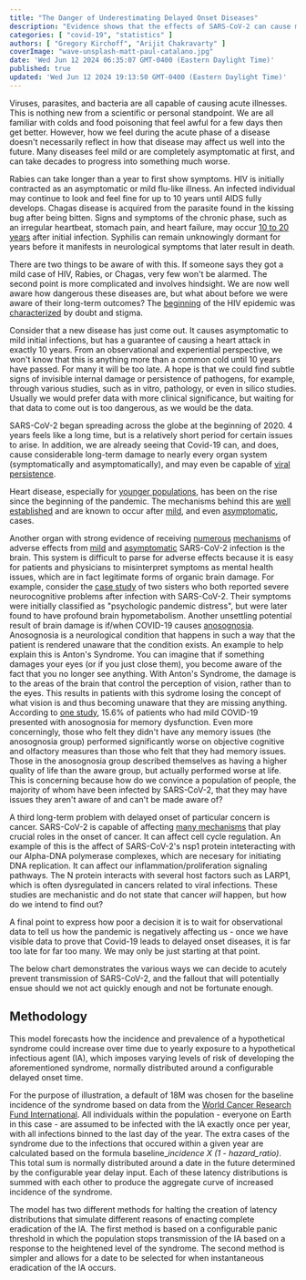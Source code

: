 ```yaml
---
title: "The Danger of Underestimating Delayed Onset Diseases"
description: "Evidence shows that the effects of SARS-CoV-2 can cause major problems well into the future. This is why we need to act now."
categories: [ "covid-19", "statistics" ]
authors: [ "Gregory Kirchoff", "Arijit Chakravarty" ]
coverImage: "wave-unsplash-matt-paul-catalano.jpg"
date: 'Wed Jun 12 2024 06:35:07 GMT-0400 (Eastern Daylight Time)'
published: true
updated: 'Wed Jun 12 2024 19:13:50 GMT-0400 (Eastern Daylight Time)'
---
```

<script> // usables
	import RecipeCard from '$lib/components/usables/RecipeCard/RecipeCard.svelte';

  import CancerForecast from '$lib/components/internal/projects/CancerForecast/CancerForecast.svelte';

</script>

Viruses, parasites, and bacteria are all capable of causing acute illnesses. This is nothing new from a scientific or personal standpoint. We are all familiar with colds and food poisoning that feel awful for a few days then get better. However, how we feel during the acute phase of a disease doesn't necessarily reflect in how that disease may affect us well into the future. Many diseases feel mild or are completely asymptomatic at first, and can take decades to progress into something much worse.

Rabies can take longer than a year to first show symptoms. HIV is initially contracted as an asymptomatic or mild flu-like illness. An infected individual may continue to look and feel fine for up to 10 years until AIDS fully develops. Chagas disease is acquired from the parasite found in the kissing bug after being bitten. Signs and symptoms of the chronic phase, such as an irregular heartbeat, stomach pain, and heart failure, may occur [10 to 20 years](https://www.mayoclinic.org/diseases-conditions/chagas-disease/symptoms-causes/syc-20356212) after initial infection. Syphilis can remain unknowingly dormant for years before it manifests in neurological symptoms that later result in death.

There are two things to be aware of with this. If someone says they got a mild case of HIV, Rabies, or Chagas, very few won't be alarmed. The second point is more complicated and involves hindsight. We are now well aware how dangerous these diseases are, but what about before we were aware of their long-term outcomes? The [beginning](https://www.hiv.gov/hiv-basics/overview/history/hiv-and-aids-timeline) of the HIV epidemic was [characterized](https://www.history.com/news/aids-epidemic-ronald-reagan) by doubt and stigma.

Consider that a new disease has just come out. It causes asymptomatic to mild initial infections, but has a guarantee of causing a heart attack in exactly 10 years. From an observational and experiential perspective, we won't know that this is anything more than a common cold until 10 years have passed. For many it will be too late. A hope is that we could find subtle signs of invisible internal damage or persistence of pathogens, for example, through various studies, such as in vitro, pathology, or even in silico studies. Usually we would prefer data with more clinical significance, but waiting for that data to come out is too dangerous, as we would be the data.

SARS-CoV-2 began spreading across the globe at the beginning of 2020. 4 years feels like a long time, but is a relatively short period for certain issues to arise. In addition, we are already seeing that Covid-19 can, and does, cause considerable long-term damage to nearly every organ system (symptomatically and asymptomatically), and may even be capable of [viral persistence](https://www.thelancet.com/journals/laninf/article/PIIS1473-3099(24)00171-3/fulltext?dgcid=raven_jbs_aip_email).

Heart disease, especially for [younger populations](https://www.cedars-sinai.org/newsroom/today-young-people-are-more-likely-to-die-of-heart-attacks-post-covid-study-finds-but-why/#:~:text=09%3A00%20AM-,TODAY%3A%20Young%20People%20Are%20More%20Likely%20to%20Die%20of%20Heart,of%20the%20Smidt%20Heart%20Institute.), has been on the rise since the beginning of the pandemic. The mechanisms behind this are [well established](https://www.nih.gov/news-events/nih-research-matters/how-sars-cov-2-contributes-heart-attacks-strokes#:~:text=COVID%2D19%20is%20known%20to,contributes%20to%20this%20increased%20risk.) and are known to occur after [mild](https://www.mdpi.com/2077-0383/12/6/2123?fbclid=IwAR2iJDGOH-QchYjM0j-qFIbyIt_ONASMl1Txu7I4w8Pgq5DX22VrrNnGqK0), and even [asymptomatic](https://publichealth.jhu.edu/2022/covid-and-the-heart-it-spares-no-one#:~:text=People%20who%20got%20COVID%2D19%20and%20were%20asymptomatic%2C%20or%20got,different%20things%20could%20be%20happening.), cases.

Another organ with strong evidence of receiving [numerous](https://neurosciencenews.com/covid-neuron-fusion-23421/?fbclid=IwAR06AuIbFUR_E0lYQKH3vgRVOV5-5Te-DLk1uctS3Bqw06UzkZD4pTWTlyY) [mechanisms](https://www.nature.com/articles/s41380-024-02554-0) of adverse effects from [mild](https://www.nature.com/articles/s41598-024-52005-7) and [asymptomatic](https://www.ncbi.nlm.nih.gov/pmc/articles/PMC9863678/) SARS-CoV-2 infection is the brain. This system is difficult to parse for adverse effects because it is easy for patients and physicians to misinterpret symptoms as mental health issues, which are in fact legitimate forms of organic brain damage. For example, consider the [case study](https://www.frontiersin.org/articles/10.3389/fped.2023.1165072/full?fbclid=IwAR37S-PDl4CGlEdHT8xfiBASUZ0mnfNjV2rWHDVTBbG4eTBKXR9QlpI8qKg) of two sisters who both reported severe neurocognitive problems after infection with SARS-CoV-2. Their symptoms were initially classified as "psychologic pandemic distress", but were later found to have profound brain hypometabolism. Another unsettling potential result of brain damage is if/when COVID-19 causes [anosognosia](https://www.ncbi.nlm.nih.gov/pmc/articles/PMC8956133/). Anosognosia is a neurological condition that happens in such a way that the patient is rendered unaware that the condition exists. An example to help explain this is Anton's Syndrome. You can imagine that if something damages your eyes (or if you just close them), you become aware of the fact that you no longer see anything. With Anton's Syndrome, the damage is to the areas of the brain that control the perception of vision, rather than to the eyes. This results in patients with this sydrome losing the concept of what vision is and thus becoming unaware that they are missing anything. According to [one study](https://www.ncbi.nlm.nih.gov/pmc/articles/PMC8956133/), 15.6% of patients who had mild COVID-19 presented with anosognosia for memory dysfunction. Even more concerningly, those who felt they didn't have any memory issues (the anosognosia group) performed significantly worse on objective cognitive and olfactory measures than those who felt that they had memory issues. Those in the anosognosia group described themselves as having a higher quality of life than the aware group, but actually performed worse at life. This is concerning because how do we convince a population of people, the majority of whom have been infected by SARS-CoV-2, that they may have issues they aren't aware of and can't be made aware of?

A third long-term problem with delayed onset of particular concern is cancer. SARS-CoV-2 is capable of affecting [many mechanisms](https://www.sciencedirect.com/science/article/pii/S0300908423001360?fbclid=IwAR2SrX8vKYxZf0_-Ia83L3TEu_1EIbVjJLpTv4Sahn93U5PGmX6i6TCKlbc#sec4) that play crucial roles in the onset of cancer. It can affect cell cycle regulation. An example of this is the affect of SARS-CoV-2's nsp1 protein inteteracting with our Alpha-DNA polymerase complexes, which are necesary for initiating DNA replication. It can affect our inflammation/proliferation signaling pathways. The N protein interacts with several host factors such as LARP1, which is often dysregulated in cancers related to viral infections. These studies are mechanistic and do not state that cancer *will* happen, but how do we intend to find out?

A final point to express how poor a decision it is to wait for observational data to tell us how the pandemic is negatively affecting us - once we have visible data to prove that Covid-19 leads to delayed onset diseases, it is far too late for far too many. We may only be just starting at that point.

The below chart demonstrates the various ways we can decide to acutely prevent transmission of SARS-CoV-2, and the fallout that will potentially ensue should we not act quickly enough and not be fortunate enough.

<CancerForecast />

## Methodology

This model forecasts how the incidence and prevalence of a hypothetical syndrome could increase over time due to yearly exposure to a hypothetical infectious agent (IA), which imposes varying levels of risk of developing the aforementioned syndrome, normally distributed around a configurable delayed onset time.

For the purpose of illustration, a default of 18M was chosen for the baseline incidence of the syndrome based on data from the [World Cancer Research Fund International](https://www.wcrf.org/cancer-trends/worldwide-cancer-data/). All individuals within the population - everyone on Earth in this case - are assumed to be infected with the IA exactly once per year, with all infections binned to the last day of the year. The extra cases of the syndrome due to the infections that occured within a given year are calculated based on the formula baseline_*incidence X (1 - hazard_ratio)*. This total sum is normally distributed around a date in the future determined by the configurable year delay input. Each of these latency distributions is summed with each other to produce the aggregate curve of increased incidence of the syndrome.

The model has two different methods for halting the creation of latency distributions that simulate different reasons of enacting complete eradication of the IA. The first method is based on a configurable panic threshold in which the population stops transmission of the IA based on a response to the heightened level of the syndrome. The second method is simpler and allows for a date to be selected for when instantaneous eradication of the IA occurs.
